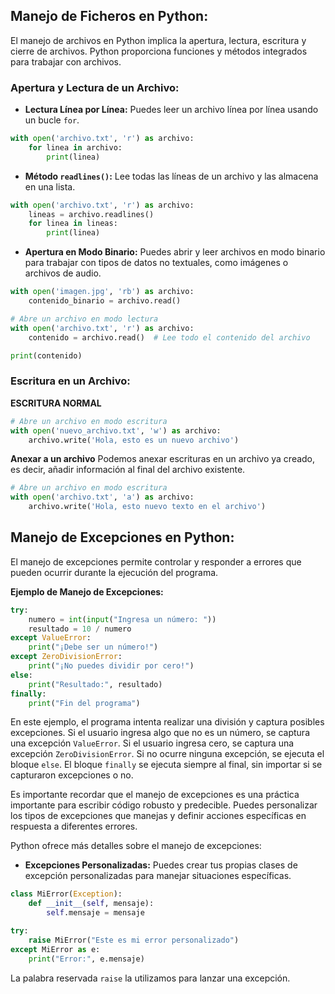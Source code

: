 ## **Manejo de Ficheros en Python:**

El manejo de archivos en Python implica la apertura, lectura, escritura y cierre de archivos. Python proporciona funciones y métodos integrados para trabajar con archivos.

### **Apertura y Lectura de un Archivo:**
- **Lectura Línea por Línea:** Puedes leer un archivo línea por línea usando un bucle `for`.

```python
with open('archivo.txt', 'r') as archivo:
    for linea in archivo:
        print(linea)
```

- **Método `readlines()`:** Lee todas las líneas de un archivo y las almacena en una lista.

```python
with open('archivo.txt', 'r') as archivo:
    lineas = archivo.readlines()
    for linea in lineas:
        print(linea)
```

- **Apertura en Modo Binario:** Puedes abrir y leer archivos en modo binario para trabajar con tipos de datos no textuales, como imágenes o archivos de audio.

```python
with open('imagen.jpg', 'rb') as archivo:
    contenido_binario = archivo.read()
```


```python
# Abre un archivo en modo lectura
with open('archivo.txt', 'r') as archivo:
    contenido = archivo.read()  # Lee todo el contenido del archivo

print(contenido)
```

### **Escritura en un Archivo:**

**ESCRITURA NORMAL** 
```python
# Abre un archivo en modo escritura
with open('nuevo_archivo.txt', 'w') as archivo:
    archivo.write('Hola, esto es un nuevo archivo')
```

**Anexar a un archivo** 
Podemos anexar escrituras en un archivo ya creado, es decir, añadir información al final del archivo existente.

```python
# Abre un archivo en modo escritura
with open('archivo.txt', 'a') as archivo:
    archivo.write('Hola, esto nuevo texto en el archivo')
```


## **Manejo de Excepciones en Python:**

El manejo de excepciones permite controlar y responder a errores que pueden ocurrir durante la ejecución del programa.

**Ejemplo de Manejo de Excepciones:**

```python
try:
    numero = int(input("Ingresa un número: "))
    resultado = 10 / numero
except ValueError:
    print("¡Debe ser un número!")
except ZeroDivisionError:
    print("¡No puedes dividir por cero!")
else:
    print("Resultado:", resultado)
finally:
    print("Fin del programa")
```

En este ejemplo, el programa intenta realizar una división y captura posibles excepciones. Si el usuario ingresa algo que no es un número, se captura una excepción `ValueError`. Si el usuario ingresa cero, se captura una excepción `ZeroDivisionError`. Si no ocurre ninguna excepción, se ejecuta el bloque `else`. El bloque `finally` se ejecuta siempre al final, sin importar si se capturaron excepciones o no.

Es importante recordar que el manejo de excepciones es una práctica importante para escribir código robusto y predecible. Puedes personalizar los tipos de excepciones que manejas y definir acciones específicas en respuesta a diferentes errores.

Python ofrece más detalles sobre el manejo de excepciones:

- **Excepciones Personalizadas:** Puedes crear tus propias clases de excepción personalizadas para manejar situaciones específicas.

```python
class MiError(Exception):
    def __init__(self, mensaje):
        self.mensaje = mensaje

try:
    raise MiError("Este es mi error personalizado")
except MiError as e:
    print("Error:", e.mensaje)
```

La palabra reservada `raise` la utilizamos para lanzar una excepción.

